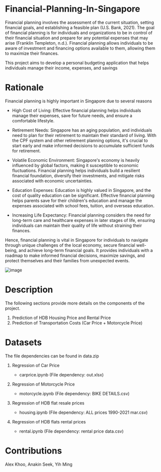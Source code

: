 # Financial-Planning-In-Singapore
Financial planning involves the assessment of the current situation, setting financial goals, and establishing a feasible plan (U.S. Bank, 2021). The goal of financial planning is for individuals and organizations to be in control of their financial situation and prepare for any potential expenses that may arise (Franklin Templeton, n.d.). Financial planning allows individuals to be aware of investment and financing options available to them, allowing them to maximize their finances.

This project aims to develop a personal budgeting application that helps individuals manage their income, expenses, and savings


# Rationale
Financial planning is highly important in Singapore due to several reasons

* High Cost of Living: Effective financial planning helps individuals manage their expenses, save for future needs, and ensure a comfortable lifestyle.

* Retirement Needs: Singapore has an aging population, and individuals need to plan for their retirement to maintain their standard of living. With the CPF system and other retirement planning options, it's crucial to 
                    start early and make informed decisions to accumulate sufficient funds for retirement.

* Volatile Economic Environment: Singapore's economy is heavily influenced by global factors, making it susceptible to economic fluctuations. Financial planning helps individuals build a resilient financial foundation, 
                                 diversify their investments, and mitigate risks associated with economic uncertainties.

* Education Expenses: Education is highly valued in Singapore, and the cost of quality education can be significant. Effective financial planning helps parents save for their children's education and manage the expenses 
                      associated with school fees, tuition, and overseas education.

 


* Increasing Life Expectancy: Financial planning considers the need for long-term care and healthcare expenses in later stages of life, ensuring individuals can maintain their quality of life without straining their 
                              finances.


Hence, financial planning is vital in Singapore for individuals to navigate through unique challenges of the local economy, secure financial well-being, and achieve long-term financial goals. It provides individuals with a roadmap to make informed financial decisions, maximize savings, and protect themselves and their families from unexpected events.

 ![image](https://github.com/alexksh2/8-April-2022-Financial-Planning/assets/138288828/bb742180-b800-43c3-8fda-bd0d2dfda553)


 # Description
The following sections provide more details on the components of the project.

1. Prediction of HDB Housing Price and Rental Price
2. Prediction of Transportation Costs (Car Price + Motorcycle Price)



# Datasets
The file dependencies can be found in data.zip

1. Regression of Car Price
   - carprice.ipynb (File dependency: out.xlsx)

2. Regression of Motorcycle Price
   - motorcycle.ipynb (File dependency: BIKE DETAILS.csv)

3. Regression of HDB flat resale prices
   - housing.ipynb (File dependency: ALL prices 1990-2021 mar.csv)

4. Regression of HDB flats rental prices
   - rental.ipynb  (File dependency: rental price data.csv)


# Contributions 
Alex Khoo, Anakin Seek, Yih Ming
